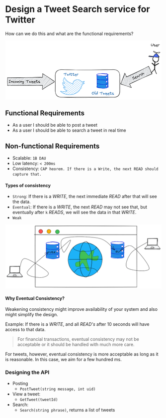 # Design a Tweet Search service for Twitter

How can we do this and what are the functional requirements?

![Tweet Search Diagram](../../../../images/outco_systems/outco_tweet_search_1.png)

## Functional Requirements

* As a user I should be able to post a tweet
* As a user I should be able to search a tweet in real time

## Non-functional Requirements

* Scalable: `1B DAU`
* Low latency: `< 200ms`
* Consistency: `CAP heorem. If there is a Write, the next READ should capture that.`

#### Types of consistency

* `Strong`: If there is a *WRITE*, the next immediate *READ* after that will see the data.
* `Eventual`: If there is a *WRITE*, the next *READ* may not see that, but
  eventually after `k` *READS*, we will see the data in that *WRITE*.
* `Weak`

![Connecting across the world](../../../../images/outco_systems/outco_tweet_search_us_to_eu.png)

#### Why Eventual Consistency?

Weakening consistency might improve availability of your system and also
might simplify the design.

Example: If there is a *WRITE*, and all *READ's* after 10 seconds will have
access to that data.

> For financial transactions, eventual consistency may not be acceptable
or it should be handled with much more care.

For tweets, however, eventual consistency is more acceptable as long as
it is reasonable. In this case, we aim for a few hundred ms.

### Designing the API

* Posting
  - `PostTweet(string message, int uid)`
* View a tweet:
  - `GetTweet(tweetId)`
* Search:
  - `Search(string phrase)`, returns a list of tweets

